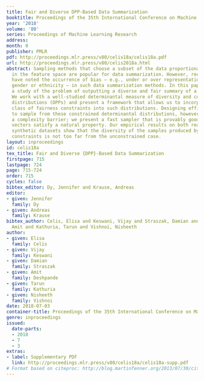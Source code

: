 ```yaml
---
title: Fair and Diverse DPP-Based Data Summarization
booktitle: Proceedings of the 35th International Conference on Machine Learning
year: '2018'
volume: '80'
series: Proceedings of Machine Learning Research
address: 
month: 0
publisher: PMLR
pdf: http://proceedings.mlr.press/v80/celis18a/celis18a.pdf
url: http://proceedings.mlr.press/v80/celis2018a.html
abstract: Sampling methods that choose a subset of the data proportional to its diversity
  in the feature space are popular for data summarization. However, recent studies
  have noted the occurrence of bias – e.g., under or over representation of a particular
  gender or ethnicity – in such data summarization methods. In this paper we initiate
  a study of the problem of outputting a diverse and fair summary of a given dataset.
  We work with a well-studied determinantal measure of diversity and corresponding
  distributions (DPPs) and present a framework that allows us to incorporate a general
  class of fairness constraints into such distributions. Designing efficient algorithms
  to sample from these constrained determinantal distributions, however, suffers from
  a complexity barrier; we present a fast sampler that is provably good when the input
  vectors satisfy a natural property. Our empirical results on both real-world and
  synthetic datasets show that the diversity of the samples produced by adding fairness
  constraints is not too far from the unconstrained case.
layout: inproceedings
id: celis18a
tex_title: Fair and Diverse {DPP}-Based Data Summarization
firstpage: 715
lastpage: 724
page: 715-724
order: 715
cycles: false
bibtex_editor: Dy, Jennifer and Krause, Andreas
editor:
- given: Jennifer
  family: Dy
- given: Andreas
  family: Krause
bibtex_author: Celis, Elisa and Keswani, Vijay and Straszak, Damian and Deshpande,
  Amit and Kathuria, Tarun and Vishnoi, Nisheeth
author:
- given: Elisa
  family: Celis
- given: Vijay
  family: Keswani
- given: Damian
  family: Straszak
- given: Amit
  family: Deshpande
- given: Tarun
  family: Kathuria
- given: Nisheeth
  family: Vishnoi
date: 2018-07-03
container-title: Proceedings of the 35th International Conference on Machine Learning
genre: inproceedings
issued:
  date-parts:
  - 2018
  - 7
  - 3
extras:
- label: Supplementary PDF
  link: http://proceedings.mlr.press/v80/celis18a/celis18a-supp.pdf
# Format based on citeproc: http://blog.martinfenner.org/2013/07/30/citeproc-yaml-for-bibliographies/
---
```

